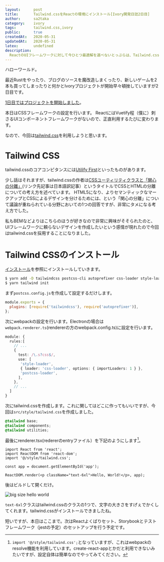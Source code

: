 ```yaml
---
layout:      post
title:       Tailwind.cssをReactの環境にインストール[Ivory開発日誌2日目]
author:      sa2taka
category:    ivory
tags:        tailwind.css,ivory
public:      true
createdAt:   2020-05-31
updatedAt:   2020-05-31
latex:       undefined
description:
  ReactのUIフレームワークに対して今ひとつ最適解を選べないとっぷらは、Tailwind.cssを利用することにした。これは、その時の記録……。  
---
```


ハローワールド。

最近Rustをやったり、ブログのソースを魔改造しまくったり、新しいゲームを2本も買ってしまったりと何かとIvoryプロジェクトが開始早々頓挫していますが2日目です。

[1日目ではプロジェクトを開始しました](/post/ivory-1)。

本日はCSSフレームワークの設定を行います。
ReactにはVuetify程（僕に）刺さるUIコンポーネントフレームワークがないので、正直利用するたびに変わります。

なので、今回は[tailwind.css](https://tailwindcss.com/)を利用しようと思います。

# Tailwind CSS
tailwind.cssのコアコンピタンスには[Utilify First](https://tailwindcss.com/docs/utility-first)といったものがあります。

少し話はそれますが、tailwind.cssの作者は[CSSユーティリティクラスと「関心の分離」](https://yuheiy.hatenablog.com/entry/2020/05/25/021342)(リンク先記事は日本語訳記事）というタイトルでCSSとHTMLの分離についての考え方を述べています。
HTML5になり、よりセマンティックなマークアップとCSSによるデザインを分けるためには、という「関心の分離」について議論が重ねられている分野においての1つの回答ですが、非常にタメになる考え方でした。

私もBEMなどよりはこちらのほうが好きなので非常に興味がそそられたのと、UIフレームワークに頼らないデザインを作成したいという感情が現れたので今回はtailwind.cssを採用することになりました。

# Tailwind CSSのインストール

[インストール](https://tailwindcss.com/docs/installation)を参照にインストールしていきます。

```bash
$ yarn add -D tailwindcss postcss-cli autoprefixer css-loader style-loader postcss-loader
$ yarn tailwind init
```

まず`postcss.config.js`を作成して設定するだけします。

```javascript:postcss.config.js
module.exports = {
  plugins: [require('tailwindcss'), require('autoprefixer')],
};

```

次にwebpackの設定を行います。Electronの場合は`webpack.renderer.ts`(rendererの方のwebpack.config.ts)に設定を行います。

```typescript:webpack.renderer.ts
module: {
  rules:[
    // ...
    {
      test: /\.s?css$/,
      use: [
       'style-loader',
       { loader: 'css-loader', options: { importLoaders: 1 } },
       'postcss-loader',
      ],
    },
    // ...
  ]
}

```

次にtailwind.cssを作成します。これに関してはどこに作ってもいいですが、今回は`src/style/tailwind.css`を作成しました。

```css:src/style/tailwind.css
@tailwind base;
@tailwind components;
@tailwind utilities;

```

最後にrenderer.tsx(redererのentryファイル）を下記のようにします[^atmark]。

[^atmark]: `import '@/style/tailwind.css';`となっていますが、これはwebpackのresolve機能を利用しています。create-react-appとかだと利用できないみたいですが、設定自体は簡単なのでやってみてください。

```typescript:renderer.tsx
import React from 'react';
import ReactDOM from 'react-dom';
import '@/style/tailwind.css';

const app = document.getElementById('app');

ReactDOM.render(<p className="text-6xl">Hello, World!</p>, app);

```

後はビルドして開くだけ。

![big size hello world](https://i.imgur.com/THZDbut.png)

`text-6xl`クラスはtailwind.cssのクラスの1つで、文字の大きさをすげぇでかくしてくれます。tailwind.cssがインストールできましたね。

短いですが、本日はここまで。次はReactよくばりセット、Storybookとテストフレームワーク（jestの予定）のセットアップを行う予定です。

